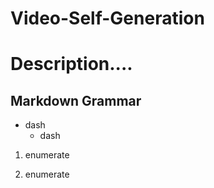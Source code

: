 # Video-Self-Generation

# Description....

## Markdown Grammar

- dash
  - dash
  
1. enumerate

1. enumerate
